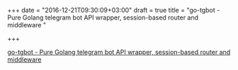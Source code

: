 +++
date = "2016-12-21T09:30:09+03:00"
draft = true
title = "go-tgbot - Pure Golang  telegram bot API wrapper, session-based router and middleware "

+++

<p><a href="https://t.co/Mk9zFfzj7F">go-tgbot - Pure Golang  telegram bot API wrapper, session-based router and middleware </a></p>
